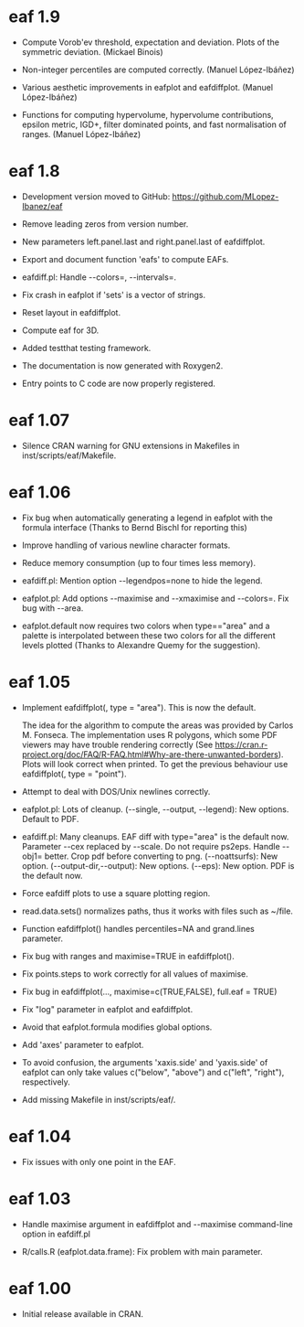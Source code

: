 # eaf 1.9 

* Compute Vorob'ev threshold, expectation and deviation. Plots of the symmetric
  deviation.
                                                              (Mickael Binois)
* Non-integer percentiles are computed correctly.
                                                         (Manuel López-Ibáñez)

* Various aesthetic improvements in eafplot and eafdiffplot.
                                                         (Manuel López-Ibáñez)

* Functions for computing hypervolume, hypervolume contributions, epsilon
  metric, IGD+, filter dominated points, and fast normalisation of ranges.
                                                         (Manuel López-Ibáñez)


# eaf 1.8

* Development version moved to GitHub: https://github.com/MLopez-Ibanez/eaf

* Remove leading zeros from version number.

* New parameters left.panel.last and right.panel.last of eafdiffplot.

* Export and document function 'eafs' to compute EAFs.

* eafdiff.pl: Handle --colors=, --intervals=.
 
* Fix crash in eafplot if 'sets' is a vector of strings.

* Reset layout in eafdiffplot.

* Compute eaf for 3D.

* Added testthat testing framework.

* The documentation is now generated with Roxygen2.

* Entry points to C code are now properly registered.


# eaf 1.07

* Silence CRAN warning for GNU extensions in Makefiles in
  inst/scripts/eaf/Makefile.


# eaf 1.06

* Fix bug when automatically generating a legend in eafplot with the
  formula interface (Thanks to Bernd Bischl for reporting this)

* Improve handling of various newline character formats.

* Reduce memory consumption (up to four times less memory).

* eafdiff.pl: Mention option --legendpos=none to hide the legend.

* eafplot.pl: Add options --maximise and --xmaximise and --colors=.
  Fix bug with --area.

* eafplot.default now requires two colors when type=="area" and a
  palette is interpolated between these two colors for all the
  different levels plotted (Thanks to Alexandre Quemy for the suggestion).


# eaf 1.05

* Implement eafdiffplot(, type = "area"). This is now the default. 

  The idea for the algorithm to compute the areas was provided by
  Carlos M. Fonseca.  The implementation uses R polygons, which some
  PDF viewers may have trouble rendering correctly (See
  https://cran.r-project.org/doc/FAQ/R-FAQ.html#Why-are-there-unwanted-borders).
  Plots will look correct when printed. To get the previous behaviour
  use eafdiffplot(, type = "point").
  
* Attempt to deal with DOS/Unix newlines correctly.

* eafplot.pl: Lots of cleanup.
  (--single, --output, --legend): New options.
  Default to PDF.

* eafdiff.pl: Many cleanups.
  EAF diff with type="area" is the default now.
  Parameter --cex replaced by --scale.
  Do not require ps2eps.
  Handle --obj1= better. Crop pdf before converting to png.
  (--noattsurfs): New option.
  (--output-dir,--output): New options.
  (--eps): New option. PDF is the default now.

* Force eafdiff plots to use a square plotting region.

* read.data.sets() normalizes paths, thus it works with files such as ~/file.

* Function eafdiffplot() handles percentiles=NA and grand.lines
  parameter.

* Fix bug with ranges and maximise=TRUE in eafdiffplot().

* Fix points.steps to work correctly for all values of maximise.

* Fix bug in  eafdiffplot(..., maximise=c(TRUE,FALSE), full.eaf = TRUE)

* Fix "log" parameter in eafplot and eafdiffplot.

* Avoid that eafplot.formula modifies global options.

* Add 'axes' parameter to eafplot.

* To avoid confusion, the arguments 'xaxis.side' and 'yaxis.side' of
  eafplot can only take values c("below", "above") and c("left",
  "right"), respectively.

* Add missing Makefile in inst/scripts/eaf/.

# eaf 1.04

* Fix issues with only one point in the EAF.

# eaf 1.03

* Handle maximise argument in eafdiffplot and --maximise command-line
  option in eafdiff.pl

* R/calls.R (eafplot.data.frame): Fix problem with main parameter.

# eaf 1.00 

* Initial release available in CRAN.
